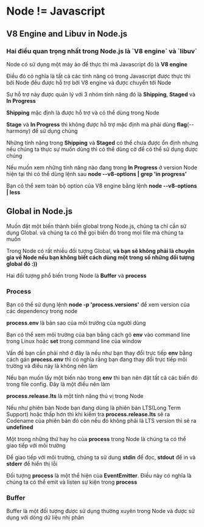 <h1>Node != Javascript</h1>

<h2>V8 Engine and Libuv in Node.js</h2>

<h3>Hai điều quan trọng nhất trong Node.js là `V8 engine` và `libuv`</h3>
<p>Node có sử dụng một máy ảo để thực thi mã Javascript đó là <strong>V8 engine</strong></p>
<p>Điều đó có nghĩa là tất cả các tính năng có trong Javascript được thực thi bởi Node đều được hỗ trợ bởi V8 engine và được chuyển tới Node</p>
<p>Sự hỗ trợ này được quản lý với 3 nhóm tính năng đó là <strong>Shipping</strong>, <strong>Staged</strong> và <strong>In Progress</strong></p>
<p><strong>Shipping</strong> mặc định là được hỗ trợ và có thể dùng trong Node</p>
<p><strong>Stage</strong> và <strong>In Progress</strong> thì không được hỗ trợ mặc định mà phải dùng <strong>flag</strong>(--harmony) để sử dụng chúng</p>
<p>Những tính năng trong <strong>Shipping</strong> và <strong>Staged</strong> có thể chưa được ổn định nhưng nếu chúng ta thực sự muốn dùng thì có thể dùng cờ để có thể sử dụng được chúng</p>
<p>Nếu muốn xem những tính năng nào đang trong <strong>In Progress</strong> ở version Node hiện tại thì có thể dùng lệnh sau <strong>node --v8-options | grep 'in progress'</strong></p>
<p>Bạn có thể xem toàn bộ option của V8 engine bằng lệnh <strong>node --v8-options | less</strong></p>
 
<h2>Global in Node.js</h2>

<p>Muốn đặt một biến thành biến global trong Node.js, chúng ta chỉ cần sử dụng Global.<tên biến> và chúng ta có thể gọi biến đó trong mọi file mà chúng ta muốn</p>
<p>Trong Node có rất nhiều đối tượng Global, <strong>và bạn sẽ không phải là chuyên gia về Node nếu bạn không biết cách dùng một trong số những đối tượng global đó :))</strong></p>
<p>Hai đối tượng phổ biến trong Node là <strong>Buffer</strong> và <strong>process</strong></p>

<h3>Process</h3>
<p>Bạn có thể sử dụng lệnh <strong>node -p 'process.versions'</strong> để xem version của các dependency trong node</p>
<p><strong>process.env</strong> là bản sao của môi trường của người dùng</p>
<p>Bạn có thể xem môi trường của bạn bằng cách gõ <strong>env</strong> vào command line trong Linux hoặc <strong>set</strong> trong command line của window</p>
<p>Vấn đề bạn cần phải nhớ ở đây là nếu như bạn thay đổi trực tiếp <strong>env</strong> bằng cách gán <strong>process.env</strong> thì có nghĩa rằng bạn đang thay đổi trực tiếp môi trường và điều này là không nên làm</p>
<p>Nếu bạn muốn lấy một biến nào trong <strong>env</strong> thì bạn nên đặt tất cả các biến đó trong file config. Đây là một điều nên làm</p>
<p><strong>process.release.lts</strong> là một tính năng thú vị trong Node</p>
<p>Nếu như phiên bản Node bạn đang dùng là phiên bản LTS(Long Term Support) hoặc thấp hơn thì khi kiểm tra <strong>process.release.lts</strong> sẽ ra Codename của phiên bản đó còn nếu đó không phải là LTS version thì sẽ ra <strong>undefined</strong></p>
<p>Một trong những thứ hay ho của <strong>process</strong> trong Node là chúng ta có thể giao tiếp với môi trường</p>
<p>Để giao tiếp với môi trường, chúng ta sử dung <strong>stdin</strong> để đọc, <strong>stdout</strong> để in và <strong>stderr</strong> để hiển thị lỗi</p>
<p>Đối tượng <strong>process</strong> là một thể hiện của <strong>EventEmitter</strong>. Điều này có nghĩa là chúng ta có thể emit và listen sự kiện trong <strong>process</strong></p>

<h3>Buffer</h3>
<p>Buffer là một đối tượng được sử dụng thường xuyên trong Node và được sử dụng với dòng dữ liệu nhị phân</p>
